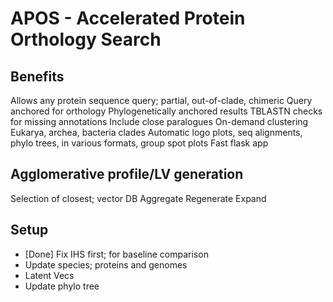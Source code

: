 # APOS - Accelerated Protein Orthology Search

## Benefits

Allows any protein sequence query; partial, out-of-clade, chimeric
Query anchored for orthology
Phylogenetically anchored results
TBLASTN checks for missing annotations
Include close paralogues
On-demand clustering
Eukarya, archea, bacteria clades
Automatic logo plots, seq alignments, phylo trees, in various formats, group spot plots
Fast flask app

## Agglomerative profile/LV generation

Selection of closest; vector DB
Aggregate
Regenerate
Expand

## Setup

* [Done] Fix IHS first; for baseline comparison
* Update species; proteins and genomes
* Latent Vecs
* Update phylo tree
